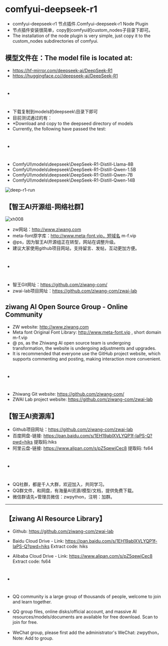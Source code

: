 # comfyui-deepseek-r1
* comfyui-deepseek-r1 节点插件.Comfyui-deepseek-r1 Node Plugin
* 节点插件安装很简单，copy到comfyui的custom_nodes子目录下即可。
* The installation of the node plugin is very simple, just copy it to the custom_nodes subdirectories of comfyui.

## 模型文件在：The model file is located at:
* https://hf-mirror.com/deepseek-ai/DeepSeek-R1
* https://huggingface.co//deepseek-ai/DeepSeek-R1
* #
* 下载复制到models的deepseek\目录下即可
* 目前测试通过的有：
* *Download and copy to the deepseed directory of models
* Currently, the following have passed the test:
* #
* ComfyUI\models\deepseek\DeepSeek-R1-Distill-Llama-8B
* ComfyUI\models\deepseek\DeepSeek-R1-Distill-Qwen-1.5B
* ComfyUI\models\deepseek\DeepSeek-R1-Distill-Qwen-7B
* ComfyUI\models\deepseek\DeepSeek-R1-Distill-Qwen-14B

![deep-r1-run](https://github.com/user-attachments/assets/506626f7-170c-4b38-9613-4ccb19984ed7)



## 【智王AI开源组-网络社群】
![xh008](https://github.com/user-attachments/assets/4191bb09-1a33-4904-9e3f-2982d44e416f)
* zw网站：http://www.ziwang.com
* meta-font原字库：http://www.meta-font.vip，短域名 m-f.vip
* @ps，因为智王AI开源组正在转型，网站在调整升级。
* 建议大家使用github项目网站，支持留言、发帖，互动更加方便。
* #
* 智王Git网址：https://github.com/ziwang-com/
* zwai-lab项目网址：https://github.com/ziwang-com/zwai-lab

## ziwang AI Open Source Group - Online Community

* ZW website: http://www.ziwang.com
* Meta font Original Font Library: http://www.meta-font.vip , short domain m-f.vip
* @ ps, as the Zhiwang AI open source team is undergoing transformation, the website is undergoing adjustments and upgrades.
* It is recommended that everyone use the GitHub project website, which supports commenting and posting, making interaction more convenient.
* #
* Zhiwang Git website: https://github.com/ziwang-com/
* ZWAI Lab project website: https://github.com/ziwang-com/zwai-lab

## 【智王AI资源库】
* Github项目网址：https://github.com/ziwang-com/zwai-lab
* 百度网盘-链接:  https://pan.baidu.com/s/1EH19ablXVLYQP1f-IaPS-Q?pwd=hiks  提取码:hiks 
* 阿里云盘-链接:  https://www.alipan.com/s/pZ5qewjCec8  提取码: fs64
* #
* QQ社群，都是千人大群，欢迎加入，共同学习。
* QQ群文件，和网盘，有海量AI资源/模型/文档，提供免费下载。
* 微信群请先+管理员微信：zwpython，注明：加群。

-------------
## 【ziwang AI Resource Library】
* Github: https://github.com/ziwang-com/zwai-lab
* Baidu Cloud Drive - Link: https://pan.baidu.com/s/1EH19ablXVLYQP1f-IaPS-Q?pwd=hiks Extract code: hiks
* Alibaba Cloud Drive - Link: https://www.alipan.com/s/pZ5qewjCec8 Extract code: fs64
* #
* QQ community is a large group of thousands of people, welcome to join and learn together.
* QQ group files, online disks/official account, and massive AI resources/models/documents are available for free download. Scan to join for free.

* WeChat group, please first add the administrator's WeChat: zwpython， Note: Add to group.
  
